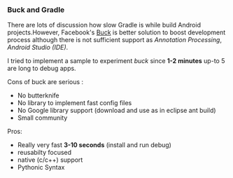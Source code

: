 ### Buck and Gradle

There are lots of discussion how slow Gradle is while build Android projects.However, Facebook's [Buck](https://buckbuild.com/) is better solution to boost development process although there is not sufficient support as *Annotation Processing*, *Android Studio (IDE)*.

I tried to implement a sample to experiment *buck* since **1-2 minutes** up-to 5 are long to debug apps. 


Cons of buck are serious :
 
 - No butterknife
 - No library to implement fast config files
 - No Google library support (download and use as in eclipse ant build)
 - Small community
 
 Pros:
 
 - Really very fast **3-10 seconds** (install and run debug) 
  - reusabilty focused
 - native (c/c++) support
 - Pythonic Syntax  